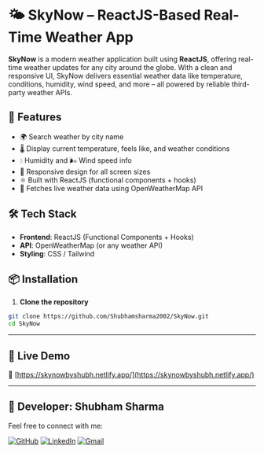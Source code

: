 # 🌤️ SkyNow – ReactJS-Based Real-Time Weather App

**SkyNow** is a modern weather application built using **ReactJS**, offering real-time weather updates for any city around the globe. With a clean and responsive UI, SkyNow delivers essential weather data like temperature, conditions, humidity, wind speed, and more – all powered by reliable third-party weather APIs.

## 🚀 Features

- 🌍 Search weather by city name
- 🌡️ Display current temperature, feels like, and weather conditions
- 💧 Humidity and 🌬️ Wind speed info
- 📱 Responsive design for all screen sizes
- ⚛️ Built with ReactJS (functional components + hooks)
- 🔄 Fetches live weather data using OpenWeatherMap API

## 🛠️ Tech Stack

- **Frontend**: ReactJS (Functional Components + Hooks)
- **API**: OpenWeatherMap (or any weather API)
- **Styling**: CSS / Tailwind 

## 📦 Installation

1. **Clone the repository**

```bash
git clone https://github.com/Shubhamsharma2002/SkyNow.git
cd SkyNow
```
---

## 🚀 Live Demo

🔗 [https://skynowbyshubh.netlify.app/](https://skynowbyshubh.netlify.app/)

---

## 👤 Developer: Shubham Sharma

Feel free to connect with me:

[![GitHub](https://img.shields.io/badge/GitHub-181717?style=for-the-badge&logo=github&logoColor=white)](https://github.com/Shubhamsharma2002)  [![LinkedIn](https://img.shields.io/badge/LinkedIn-0A66C2?style=for-the-badge&logo=linkedin&logoColor=white)](https://www.linkedin.com/in/shubhamsharma2026/)   [![Gmail](https://img.shields.io/badge/Gmail-D14836?style=for-the-badge&logo=gmail&logoColor=white)](mailto:shubhamjii2002@gmail.com)